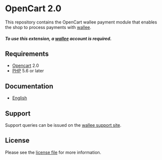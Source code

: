 

# OpenCart 2.0

This repository contains the OpenCart  wallee payment module that enables the shop to process payments with [wallee](https://www.wallee.com).

##### To use this extension, a [wallee](https://app-wallee.com/user/signup) account is required.

## Requirements

* [Opencart](https://www.opencart.com/) 2.0
* [PHP](http://php.net/) 5.6 or later

## Documentation

* [English](https://plugin-documentation.wallee.com/wallee-payment/opencart-2.0/1.0.53/docs/en/documentation.html)

## Support

Support queries can be issued on the [wallee support site](https://app-wallee.com/space/select?target=/support).

## License

Please see the [license file](https://github.com/wallee-payment/opencart-2.0/blob/1.0.53/LICENSE) for more information.